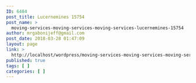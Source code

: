 ```yaml
---
ID: 6484
post_title: Lucernemines 15754
post_name: >
  moving-services-moving-services-moving-services-lucernemines-15754
author: mrgabonijeff@gmail.com
post_date: 2018-03-28 01:47:09
layout: page
link: >
  http://localhost/wordpress/moving-services-moving-services-moving-services-lucernemines-15754/
published: true
tags: [ ]
categories: [ ]
---
```

